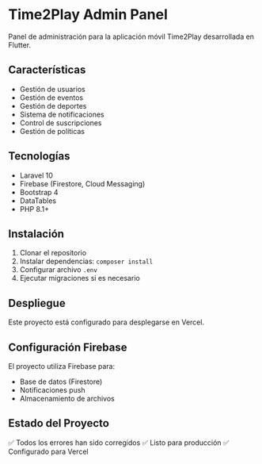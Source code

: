 # Time2Play Admin Panel

Panel de administración para la aplicación móvil Time2Play desarrollada en Flutter.

## Características

- Gestión de usuarios
- Gestión de eventos
- Gestión de deportes
- Sistema de notificaciones
- Control de suscripciones
- Gestión de políticas

## Tecnologías

- Laravel 10
- Firebase (Firestore, Cloud Messaging)
- Bootstrap 4
- DataTables
- PHP 8.1+

## Instalación

1. Clonar el repositorio
2. Instalar dependencias: `composer install`
3. Configurar archivo `.env`
4. Ejecutar migraciones si es necesario

## Despliegue

Este proyecto está configurado para desplegarse en Vercel.

## Configuración Firebase

El proyecto utiliza Firebase para:
- Base de datos (Firestore)
- Notificaciones push
- Almacenamiento de archivos

## Estado del Proyecto

✅ Todos los errores han sido corregidos
✅ Listo para producción
✅ Configurado para Vercel